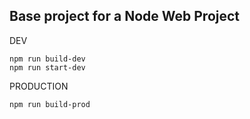 ## Base project for a Node Web Project

DEV
```
npm run build-dev
npm run start-dev
```

PRODUCTION
```
npm run build-prod
```

